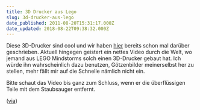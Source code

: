 ```yaml
---
title: 3D Drucker aus Lego
slug: 3d-drucker-aus-lego
date_published: 2011-08-20T15:31:17.000Z
date_updated: 2018-08-22T09:38:32.000Z
---
```


Diese 3D-Drucker sind cool und wir haben [hier](__GHOST_URL__/3d-sonnenlicht-laser-drucker/) bereits schon mal darüber geschrieben. Aktuell hingegen geistert ein nettes Video durch die Welt, wo jemand aus LEGO Mindstorms solch einen 3D-Drucker gebaut hat. Ich würde ihn wahrscheinlich dazu benutzen, Götzenbilder meinerselbst her zu stellen, mehr fällt mir auf die Schnelle nämlich nicht ein.

Bitte schaut das Video bis ganz zum Schluss, wenn er die überflüssigen Teile mit dem Staubsauger entfernt.

([via](http://thenxtstep.blogspot.com/2011/08/amazing-mindstorms-3d-printer.html))

